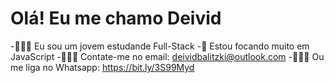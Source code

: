 # Olá! Eu me chamo Deivid
-👨🏽‍🎓 Eu sou um jovem estudande Full-Stack
-📖 Estou focando muito em JavaScript
-🙋🏽‍♂️ Contate-me no email: deividbalitzki@outlook.com 
-🙅🏽‍♂️ Ou me liga no Whatsapp: https://bit.ly/3S99Myd
